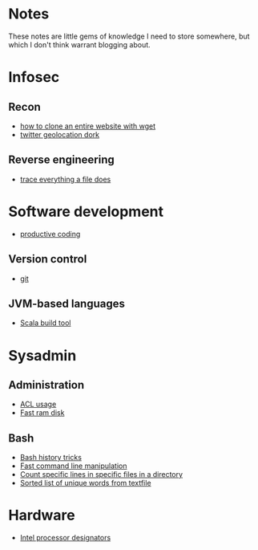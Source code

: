 # Notes

These notes are little gems of knowledge I need to store somewhere, but which
I don't think warrant blogging about.

# Infosec
## Recon
- [how to clone an entire website with wget](infosec/recon/clone_website_with_wget.md)
- [twitter geolocation dork](infosec/recon/twitter_dorks.md)

## Reverse engineering
- [trace everything a file does](infosec/reverse_engineering/trace_everything_a_file_does.md)

# Software development
- [productive coding](software_development/productive_coding.md)

## Version control
- [git](software_development/git/git.md)

## JVM-based languages
- [Scala build tool](software_development/jvm/sbt.md)

# Sysadmin
## Administration
- [ACL usage](sysadmin/administration/acl.md)
- [Fast ram disk](sysadmin/administration/fast_ram_disk.md)

## Bash
- [Bash history tricks](sysadmin/bash/bash_history.md)
- [Fast command line manipulation](sysadmin/bash/manipulating_commandline.md)
- [Count specific lines in specific files in a directory](sysadmin/bash/count_lines.md)
- [Sorted list of unique words from textfile](sysadmin/bash/sorted_list_of_words_from_textfile.md)

# Hardware
- [Intel processor designators](hardware/intel_proc_designators.md)
